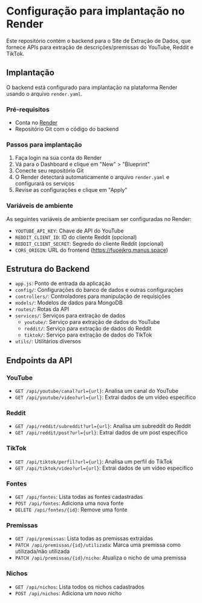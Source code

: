 # Configuração para implantação no Render

Este repositório contém o backend para o Site de Extração de Dados, que fornece APIs para extração de descrições/premissas do YouTube, Reddit e TikTok.

## Implantação

O backend está configurado para implantação na plataforma Render usando o arquivo `render.yaml`.

### Pré-requisitos

- Conta no [Render](https://render.com/)
- Repositório Git com o código do backend

### Passos para implantação

1. Faça login na sua conta do Render
2. Vá para o Dashboard e clique em "New" > "Blueprint"
3. Conecte seu repositório Git
4. O Render detectará automaticamente o arquivo `render.yaml` e configurará os serviços
5. Revise as configurações e clique em "Apply"

### Variáveis de ambiente

As seguintes variáveis de ambiente precisam ser configuradas no Render:

- `YOUTUBE_API_KEY`: Chave de API do YouTube
- `REDDIT_CLIENT_ID`: ID do cliente Reddit (opcional)
- `REDDIT_CLIENT_SECRET`: Segredo do cliente Reddit (opcional)
- `CORS_ORIGIN`: URL do frontend (https://fuoejkrq.manus.space)

## Estrutura do Backend

- `app.js`: Ponto de entrada da aplicação
- `config/`: Configurações do banco de dados e outras configurações
- `controllers/`: Controladores para manipulação de requisições
- `models/`: Modelos de dados para MongoDB
- `routes/`: Rotas da API
- `services/`: Serviços para extração de dados
  - `youtube/`: Serviço para extração de dados do YouTube
  - `reddit/`: Serviço para extração de dados do Reddit
  - `tiktok/`: Serviço para extração de dados do TikTok
- `utils/`: Utilitários diversos

## Endpoints da API

### YouTube

- `GET /api/youtube/canal?url={url}`: Analisa um canal do YouTube
- `GET /api/youtube/video?url={url}`: Extrai dados de um vídeo específico

### Reddit

- `GET /api/reddit/subreddit?url={url}`: Analisa um subreddit do Reddit
- `GET /api/reddit/post?url={url}`: Extrai dados de um post específico

### TikTok

- `GET /api/tiktok/perfil?url={url}`: Analisa um perfil do TikTok
- `GET /api/tiktok/video?url={url}`: Extrai dados de um vídeo específico

### Fontes

- `GET /api/fontes`: Lista todas as fontes cadastradas
- `POST /api/fontes`: Adiciona uma nova fonte
- `DELETE /api/fontes/{id}`: Remove uma fonte

### Premissas

- `GET /api/premissas`: Lista todas as premissas extraídas
- `PATCH /api/premissas/{id}/utilizada`: Marca uma premissa como utilizada/não utilizada
- `PATCH /api/premissas/{id}/nicho`: Atualiza o nicho de uma premissa

### Nichos

- `GET /api/nichos`: Lista todos os nichos cadastrados
- `POST /api/nichos`: Adiciona um novo nicho
